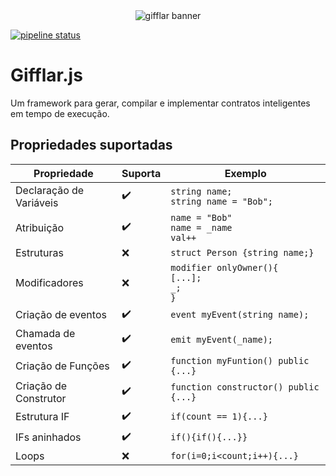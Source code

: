 <div align="center">
    <img src="https://i.imgur.com/mwbuYqE.png" alt="gifflar banner"/>
</div>

[![pipeline status](https://gitlab.com/lif-uesc/gifflar/badges/master/pipeline.svg)](https://gitlab.com/lif-uesc/gifflar/-/commits/master)

# Gifflar.js

Um framework para gerar, compilar e implementar contratos inteligentes em tempo de execução.

## Propriedades suportadas

| Propriedade             | Suporta            | Exemplo                                               |
| ----------------------- | ------------------ | ----------------------------------------------------- |
| Declaração de Variáveis | :heavy_check_mark: | `string name;`<br/> `string name = "Bob";`            |
| Atribuição              | :heavy_check_mark: | `name = "Bob"`<br/> `name = _name`<br/> `val++`       |
| Estruturas              | :x:                | `struct Person {string name;}`                        |
| Modificadores           | :x:                | `modifier onlyOwner(){`<br/>`[...];`<br/>`_;`<br/>`}` |
| Criação de eventos      | :heavy_check_mark: | `event myEvent(string name);`                         |
| Chamada de eventos      | :heavy_check_mark: | `emit myEvent(_name);`                                |
| Criação de Funções      | :heavy_check_mark: | `function myFuntion() public {...}`                   |
| Criação de Construtor   | :heavy_check_mark: | `function constructor() public {...}`                 |
| Estrutura IF            | :heavy_check_mark: | `if(count == 1){...}`                                 |
| IFs aninhados           | :heavy_check_mark: | `if(){if(){...}}`                                     |
| Loops                   | :x:                | `for(i=0;i<count;i++){...}`                           |
